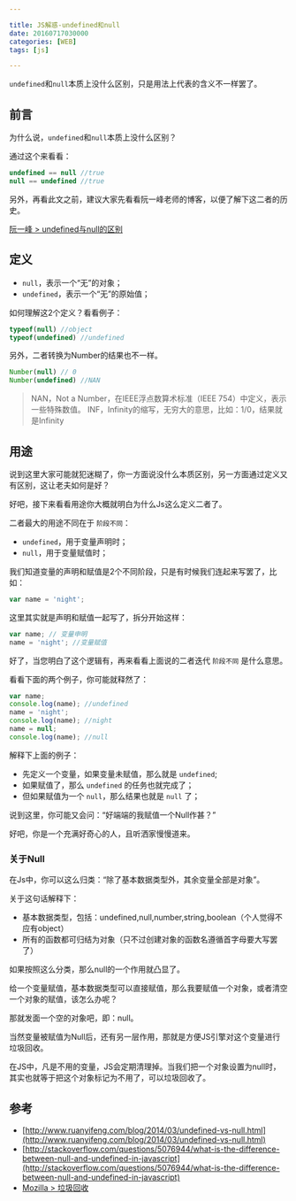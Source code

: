 ```yaml
---

title: JS解惑-undefined和null
date: 20160717030000
categories: [WEB]
tags: [js]

---
```


`undefined`和`null`本质上没什么区别，只是用法上代表的含义不一样罢了。

## 前言

为什么说，`undefined`和`null`本质上没什么区别？

通过这个来看看：

```js
undefined == null //true
null == undefined //true
```

另外，再看此文之前，建议大家先看看阮一峰老师的博客，以便了解下这二者的历史。

[阮一峰 > undefined与null的区别](http://www.ruanyifeng.com/blog/2014/03/undefined-vs-null.html)

## 定义

* `null`，表示一个“无”的对象；
* `undefined`，表示一个“无”的原始值；

如何理解这2个定义？看看例子：

```js
typeof(null) //object
typeof(undefined) //undefined
```

另外，二者转换为Number的结果也不一样。

```js
Number(null) // 0
Number(undefined) //NAN
```

> NAN，Not a Number，在IEEE浮点数算术标准（IEEE 754）中定义，表示一些特殊数值。
> INF，Infinity的缩写，无穷大的意思，比如：1/0，结果就是Infinity

## 用途

说到这里大家可能就犯迷糊了，你一方面说没什么本质区别，另一方面通过定义又有区别，这让老夫如何是好？

好吧，接下来看看用途你大概就明白为什么Js这么定义二者了。

二者最大的用途不同在于 `阶段不同`：

* `undefined`，用于变量声明时；
* `null`，用于变量赋值时；

我们知道变量的声明和赋值是2个不同阶段，只是有时候我们连起来写罢了，比如：

```js
var name = 'night';
```

这里其实就是声明和赋值一起写了，拆分开始这样：

```js
var name; // 变量申明
name = 'night'; //变量赋值
```

好了，当您明白了这个逻辑有，再来看看上面说的二者迭代 `阶段不同` 是什么意思。

看看下面的两个例子，你可能就释然了：

```js
var name;
console.log(name); //undefined
name = 'night';
console.log(name); //night
name = null;
console.log(name); //null
```

解释下上面的例子：

* 先定义一个变量，如果变量未赋值，那么就是 `undefined`;
* 如果赋值了，那么 `undefined` 的任务也就完成了；
* 但如果赋值为一个 `null`，那么结果也就是 `null` 了；


说到这里，你可能又会问：“好端端的我赋值一个Null作甚？”

好吧，你是一个充满好奇心的人，且听洒家慢慢道来。

### 关于Null

在Js中，你可以这么归类：“除了基本数据类型外，其余变量全部是对象”。

关于这句话解释下：

* 基本数据类型，包括：undefined,null,number,string,boolean（个人觉得不应有object）
* 所有的函数都可归结为对象（只不过创建对象的函数名遵循首字母要大写罢了）

如果按照这么分类，那么null的一个作用就凸显了。

给一个变量赋值，基本数据类型可以直接赋值，那么我要赋值一个对象，或者清空一个对象的赋值，该怎么办呢？

那就发面一个空的对象吧，即：null。

当然变量被赋值为Null后，还有另一层作用，那就是方便JS引擎对这个变量进行垃圾回收。

在JS中，凡是不用的变量，JS会定期清理掉。当我们把一个对象设置为null时，其实也就等于把这个对象标记为不用了，可以垃圾回收了。

## 参考

* [http://www.ruanyifeng.com/blog/2014/03/undefined-vs-null.html](http://www.ruanyifeng.com/blog/2014/03/undefined-vs-null.html)
* [http://stackoverflow.com/questions/5076944/what-is-the-difference-between-null-and-undefined-in-javascript](http://stackoverflow.com/questions/5076944/what-is-the-difference-between-null-and-undefined-in-javascript)
* [Mozilla > 垃圾回收](https://developer.mozilla.org/en-US/docs/Web/JavaScript/Memory_Management)




